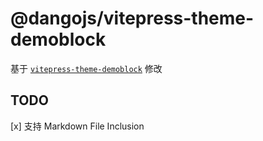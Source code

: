 # @dangojs/vitepress-theme-demoblock

基于 [`vitepress-theme-demoblock`](https://github.com/xinlei3166/vitepress-theme-demoblock) 修改 

## TODO
[x] 支持 Markdown File Inclusion

